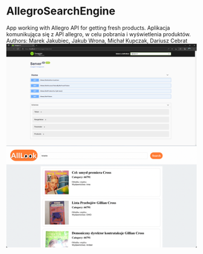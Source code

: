 # AllegroSearchEngine
App working with Allegro API for getting fresh products.
Aplikacja komunikująca się z API allegro, w celu pobrania i wyświetlenia produktów. Authors: Marek Jakubiec, Jakub Wrona, Michał Kupczak, Dariusz Cebrat
![alt text](https://github.com/holygwent/AllegroSearchEngine/blob/main/img/imgAPI.png?raw=true)
![alt text](https://github.com/holygwent/AllegroSearchEngine/blob/main/img/imgUI.png?raw=true)
